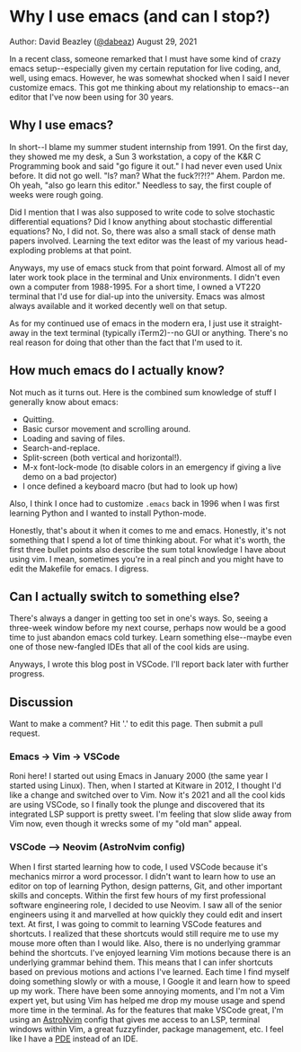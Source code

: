 # Why I use emacs (and can I stop?)

Author: David Beazley ([@dabeaz](https://www.dabeaz.com))
August 29, 2021

In a recent class, someone remarked that I must have some kind of crazy emacs setup--especially given my certain reputation for live coding, and, well, using emacs.  However, he was somewhat shocked when I said I never customize emacs.  This got me thinking about my relationship to emacs--an editor that I've now been using for 30 years.

## Why I use emacs?

In short--I blame my summer student internship from 1991. On the first day, they showed me my desk, a Sun 3 workstation, a copy of the K&R C Programming book and said "go figure it out."  I had never even used Unix before.  It did not go well. "ls? man? What the fuck?!?!?"  Ahem. Pardon me.   Oh yeah, "also go learn this editor."   Needless to say, the first couple of weeks were rough going.

Did I mention that I was also supposed to write code to solve stochastic differential equations? Did I know anything about stochastic differential equations?  No, I did not.   So, there was also a small stack of dense math papers involved.  Learning the text editor was the least of my various head-exploding problems at that point.

Anyways, my use of emacs stuck from that point forward.  Almost all of my later work took place in the terminal and Unix environments.  I didn't even own a computer from 1988-1995.  For a short time, I owned a VT220 terminal that I'd use for dial-up into the university. Emacs was almost always available and it worked decently well on that setup. 

As for my continued use of emacs in the modern era, I just use it straight-away in the text terminal (typically iTerm2)--no GUI or anything.   There's no real reason for doing that other than the fact that I'm used to it.  

## How much emacs do I actually know?

Not much as it turns out.  Here is the combined sum knowledge of stuff I generally know about emacs:

* Quitting.
* Basic cursor movement and scrolling around.
* Loading and saving of files.
* Search-and-replace.
* Split-screen (both vertical and horizontal!).
* M-x font-lock-mode (to disable colors in an emergency if giving a live demo on a bad projector)
* I once defined a keyboard macro (but had to look up how)

Also, I think I once had to customize `.emacs` back in 1996 when I was first learning Python and I wanted to install Python-mode.

Honestly, that's about it when it comes to me and emacs.  Honestly, it's not something that I spend a lot of time thinking about. For what it's worth, the first three bullet points also describe the sum total knowledge I have about using vim. I mean, sometimes you're in a real pinch and you might have to edit the Makefile for emacs.  I digress.  

## Can I actually switch to something else?

There's always a danger in getting too set in one's ways.  So, seeing a three-week window before my next course, perhaps now would be a good time to just abandon emacs cold turkey. Learn something else--maybe even one of those new-fangled IDEs that all of the cool kids are using. 

Anyways, I wrote this blog post in VSCode. I'll report back later with further progress. 

## Discussion

Want to make a comment?  Hit '.' to edit this page. Then submit a pull request. 

### Emacs -> Vim -> VSCode
Roni here! I started out using Emacs in January 2000 (the same year I started using Linux). Then, when I started at Kitware in 2012, I thought I'd like a change and switched over to Vim. Now it's 2021 and all the cool kids are using VSCode, so I finally took the plunge and discovered that its integrated LSP support is pretty sweet. I'm feeling that slow slide away from Vim now, even though it wrecks some of my "old man" appeal.

### VSCode --> Neovim (AstroNvim config)
When I first started learning how to code, I used VSCode because it's mechanics mirror a word processor. I didn't want to learn how to use an editor on top of learning Python, design patterns, Git, and other important skills and concepts. Within the first few hours of my first professional software engineering role, I decided to use Neovim. I saw all of the senior engineers using it and marvelled at how quickly they could edit and insert text. At first, I was going to commit to learning VSCode features and shortcuts. I realized that these shortcuts would still require me to use my mouse more often than I would like. Also, there is no underlying grammar behind the shortcuts. I've enjoyed learning Vim motions because there is an underlying grammar behind them. This means that I can infer shortcuts based on previous motions and actions I've learned. Each time I find myself doing something slowly or with a mouse, I Google it and learn how to speed up my work. There have been some annoying moments, and I'm not a Vim expert yet, but using Vim has helped me drop my mouse usage and spend more time in the terminal. As for the features that make VSCode great, I'm using an [AstroNvim](https://astronvim.com/) config that gives me access to an LSP, terminal windows within Vim, a great fuzzyfinder, package management, etc. I feel like I have a [PDE](https://www.youtube.com/watch?v=QMVIJhC9Veg) instead of an IDE.





